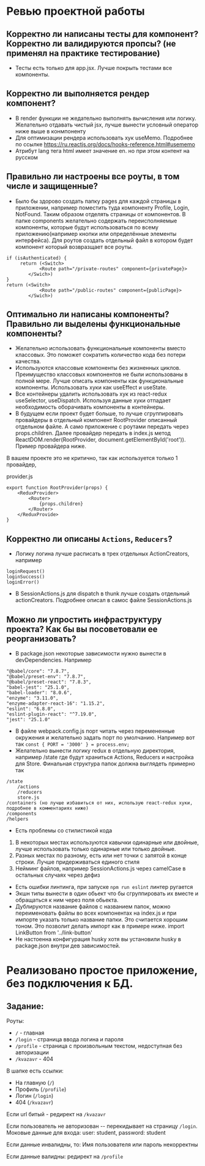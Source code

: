 
# Ревью проектной работы

## Корректно ли написаны тесты для компонент? Корректно ли валидируются пропсы? (не применял на практике тестирование)
- Тесты есть только для app.jsx. Лучше покрыть тестами все компоненты.

## Корректно ли выполняется рендер компонент?
- В render функции не жедательно выполнять вычисления или логику.
      Желательно отдавать чистый jsx, лучше вынести условный оператор ниже выше в конмпоненту
- Для оптимизации рендера использовать хук useMemo. Подробнее по ссылке https://ru.reactjs.org/docs/hooks-reference.html#usememo
- Атрибут lang тега html имеет значение en. но при этом контент на русском

## Правильно ли настроены все роуты, в том числе и защищенные?
- Было бы здорово создать папку pages для каждой страницы в приложении, например поместить туда компоненту Profile, Login, NotFound. Таким образом отделять страницы от компонентов. В папке components желательно содержать переисполняемые компоненты, которые будут использоваться по всему приложению(например кнопки или определённые элементы интерфейса).
Для роутов создать отдельный файл в котором будет компонент который возвразщает все роуты.

```
if (isAuthenticated) {
     return (<Switch>
            <Route path="/private-routes" component={privatePage}>
        </Swich>)
} 
return (<Switch>
            <Route path="/public-routes" component={publicPage}>
        </Swich>)

```

## Оптимально ли написаны компоненты? Правильно ли выделены функциональные компоненты?
- Желательно использовать функциональные компоненты вместо классовых. Это поможет сократить количество кода без потери качества. 
- Используются классовые компоненты без жизненных циклов. Преимущество классовых компонентов не были использованы в полной мере. Лучше описать компоненты как функциональные компоненты. Использовать хуки как useEffect и useState.
- Все контейнеры удалить использовать хук из react-redux useSelector, useDispatch. Используя данные хуки отпадает необходимость оборачивать компоненты в контейнеры.
- В будущем если проект будет больше, то лучше сгруппировать провайдеры в отдельный компонент RootProvider описанный отдельном файле. А само приложение с роутами передать через props.children.
Далее провайдер передать в index.js метод ReactDOM.render(RootProvider, document.getElementById('root')).
Пример провайдера ниже.

В вашем проекте это не критично, так как используется только 1 провайдер,

provider.js
```
export function RootProvider(props) {
    <ReduxProvider>
        <Router>
            {props.children}
        </Router>
    </ReduxProvide>
}
```

## Корректно ли описаны `Actions`, `Reducers`?
- Логику логина лучше расписать в трех отдельных ActionCreators, например
```
loginRequest()
loginSuccess()
loginError()
```
- В SessionActions.js для dispatch в thunk лучше создать отдельный actionCreators. Подробнее описал в самос файле SessionActions.js

## Можно ли упростить инфраструктуру проекта? Как бы вы посоветовали ее реорганизовать?
- В package.json некоторые зависимости нужно вынести в devDependencies. Например
```
"@babel/core": "7.8.7",
"@babel/preset-env": "7.8.7",
"@babel/preset-react": "7.8.3",
"babel-jest": "25.1.0",
"babel-loader": "8.0.6",
"enzyme": "3.11.0",
"enzyme-adapter-react-16": "1.15.2",
"eslint": "6.8.0",
"eslint-plugin-react": "^7.19.0",
"jest": "25.1.0"
```
- В файле webpack.config.js порт читать через перемененные окружения и желательно задать порт по умолчанию.
Например вот так `const { PORT = '3000' } = process.env;`
- Желательно вынести логику redux в отдельную директория, например /state где будут храниться Actions, Reducers
и настройка для Store. Финальная структура папок должна выглядеть примерно так
```
/state
    /actions
    /reducers
    store.js
/containers (но лучше избавиться от них, использую react-redux хуки, подробнее в комментариях ниже)
/components
/helpers
```
- Есть проблемы со стилистикой кода
1) В некоторых местах используются кавычки одинарные или двойные, лучше использовать только одинарные или только двойные.
2) Разных местах по разному, есть или нет точки с запятой в конце строки. Лучше придерживаться единого стиля
3) Нейминг файлов, например SessionActions.js через camelCase в остальных случаях через дефиз
- Есть ошибки линтинга, при запуске `npm run eslint` линтер ругается
- Экшн типы вынести в один обьект что бы сгруппировать их вместе и обращаться к ним через поля обьекта.
- Дублируются название файлов с названием папок, можно переименовать
  файлы во всех компонентах на index.js и при импорте указать только название папки.
  Это считается хорошим тоном. Это позволит делать импорт как в примере ниже. 
  import LinkButton from '../link-button'
- Не настоенна конфигурация husky хотя вы установили husky в package.json внутри дев зависимостей.



# Реализовано простое приложение, без подключения к БД.

## Задание:
Роуты:
+ `/` - главная
+ `/login` - страница ввода логина и пароля
+ `/profile` - страница с произвольным текстом, недоступная без авторизации
+ `/kvazavr` - 404

В шапке есть ссылки:

+ На главную (`/`)
+ Профиль (`/profile`)
+ Логин (`/login`)
+ 404 (`/kvazavr`)

Если url битый - редирект на `/kvazavr`

Если пользователь не авторизован -- перекидывает на страницу `/login`.
Моковые данные для входа: user: student, password: student

Если данные инвалидны, то:
Имя пользователя или пароль некорректны

Если данные валидны: редирект на `/profile`

